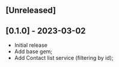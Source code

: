 ## [Unreleased]

## [0.1.0] - 2023-03-02

- Initial release
- Add base gem;
- Add Contact list service (filtering by id);
